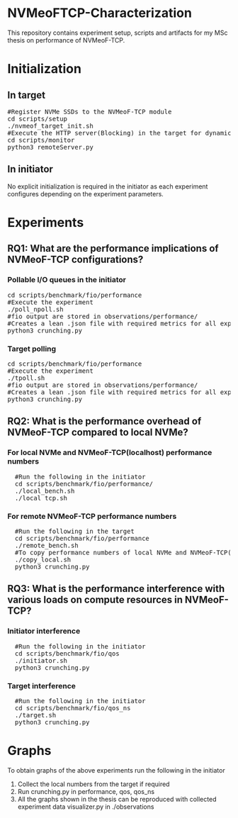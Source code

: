 # NVMeoFTCP-Characterization

This repository contains experiment setup, scripts and artifacts for my MSc thesis on performance of NVMeoF-TCP.

<h1>Initialization</h1>
<h2>In target</h2>
<pre>
#Register NVMe SSDs to the NVMeoF-TCP module
cd scripts/setup
./nvmeof_target_init.sh <device> <count>
#Execute the HTTP server(Blocking) in the target for dynamic modification of target configurations for experiments
cd scripts/monitor
python3 remoteServer.py
</pre>

<h2>In initiator</h2>
No explicit initialization is required in the initiator as each experiment configures depending on the experiment parameters.

<h1>Experiments</h1>
<h2>RQ1: What are the performance implications of NVMeoF-TCP configurations?</h2>
<h3>Pollable I/O queues in the initiator</h3>
<pre>
cd scripts/benchmark/fio/performance
#Execute the experiment
./poll_npoll.sh 
#fio output are stored in observations/performance/
#Creates a lean .json file with required metrics for all experiment
python3 crunching.py 
</pre>

<h3>Target polling</h3>
<pre>
cd scripts/benchmark/fio/performance
#Execute the experiment
./tpoll.sh 
#fio output are stored in observations/performance/
#Creates a lean .json file with required metrics for all experiment
python3 crunching.py  
</pre>


<h2>RQ2: What is the performance overhead of NVMeoF-TCP compared to local NVMe?</h2>
<h3>For local NVMe and NVMeoF-TCP(localhost) performance numbers</h3>
<pre>
  #Run the following in the initiator
  cd scripts/benchmark/fio/performance/
  ./local_bench.sh
  ./local_tcp.sh
</pre>
<h3>For remote NVMeoF-TCP performance numbers</h3>
<pre>
  #Run the following in the target
  cd scripts/benchmark/fio/performance
  ./remote_bench.sh
  #To copy performance numbers of local NVMe and NVMeoF-TCP(localhost) from the initiator
  ./copy_local.sh
  python3 crunching.py
</pre>

<h2>RQ3: What is the performance interference with various loads on compute resources in NVMeoF-TCP?</h2>
<h3>Initiator interference</h3>
<pre>
  #Run the following in the initiator
  cd scripts/benchmark/fio/qos
  ./initiator.sh
  python3 crunching.py
</pre>
<h3>Target interference</h3>
<pre>
  #Run the following in the initiator
  cd scripts/benchmark/fio/qos_ns
  ./target.sh
  python3 crunching.py
</pre>

<h1>Graphs</h1>
To obtain graphs of the above experiments run the following in the initiator
<ol>
  <li>Collect the local numbers from the target if required </li>
  <li>Run crunching.py in performance, qos, qos_ns</li>
  <li>All the graphs shown in the thesis can be reproduced with collected experiment data visualizer.py in ./observations</li>
</ol>
</ol>
